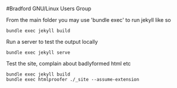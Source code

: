 #Bradford GNU/Linux Users Group


From the main folder you may use 'bundle exec' to run jekyll like so

	bundle exec jekyll build


Run a server to test the output locally

	bundle exec jekyll serve


Test the site, complain about badlyformed html etc

	bundle exec jekyll build
	bundle exec htmlproofer ./_site --assume-extension


